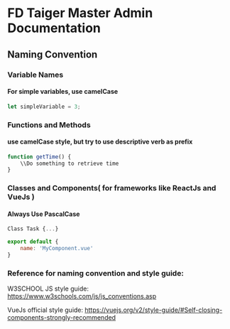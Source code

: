 # FD Taiger Master Admin Documentation

## Naming Convention

### Variable Names

#### For simple variables, use camelCase

```js
let simpleVariable = 3;
```

### Functions and Methods

#### use camelCase style, but try to use descriptive verb as prefix

```js
function getTime() {
    \\Do something to retrieve time
}
```

### Classes and Components( for frameworks like ReactJs and VueJs )

#### Always Use PascalCase

```js
Class Task {...}

export default {
    name: 'MyComponent.vue'
}

```

### Reference for naming convention and style guide:

W3SCHOOL JS style guide:
https://www.w3schools.com/js/js_conventions.asp

VueJs official style guide: 
https://vuejs.org/v2/style-guide/#Self-closing-components-strongly-recommended
